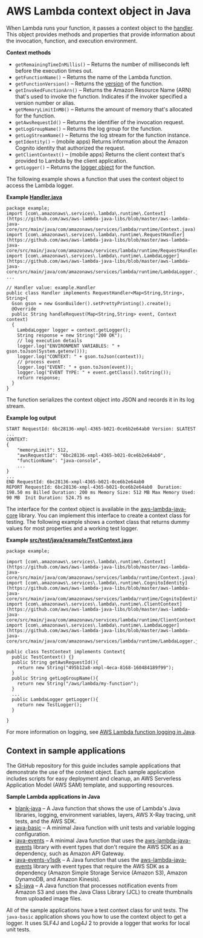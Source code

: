 # AWS Lambda context object in Java<a name="java-context"></a>

When Lambda runs your function, it passes a context object to the [handler](java-handler.md)\. This object provides methods and properties that provide information about the invocation, function, and execution environment\.

**Context methods**
+ `getRemainingTimeInMillis()` – Returns the number of milliseconds left before the execution times out\.
+ `getFunctionName()` – Returns the name of the Lambda function\.
+ `getFunctionVersion()` – Returns the [version](configuration-versions.md) of the function\.
+ `getInvokedFunctionArn()` – Returns the Amazon Resource Name \(ARN\) that's used to invoke the function\. Indicates if the invoker specified a version number or alias\.
+ `getMemoryLimitInMB()` – Returns the amount of memory that's allocated for the function\.
+ `getAwsRequestId()` – Returns the identifier of the invocation request\.
+ `getLogGroupName()` – Returns the log group for the function\.
+ `getLogStreamName()` – Returns the log stream for the function instance\.
+ `getIdentity()` – \(mobile apps\) Returns information about the Amazon Cognito identity that authorized the request\.
+ `getClientContext()` – \(mobile apps\) Returns the client context that's provided to Lambda by the client application\.
+ `getLogger()` – Returns the [logger object](java-logging.md) for the function\.

The following example shows a function that uses the context object to access the Lambda logger\.

**Example [Handler\.java](https://github.com/awsdocs/aws-lambda-developer-guide/blob/master/sample-apps/java-basic/src/main/java/example/Handler.java)**  

```
package example;
import [com\.amazonaws\.services\.lambda\.runtime\.Context](https://github.com/aws/aws-lambda-java-libs/blob/master/aws-lambda-java-core/src/main/java/com/amazonaws/services/lambda/runtime/Context.java)
import [com\.amazonaws\.services\.lambda\.runtime\.RequestHandler](https://github.com/aws/aws-lambda-java-libs/blob/master/aws-lambda-java-core/src/main/java/com/amazonaws/services/lambda/runtime/RequestHandler.java)
import [com\.amazonaws\.services\.lambda\.runtime\.LambdaLogger](https://github.com/aws/aws-lambda-java-libs/blob/master/aws-lambda-java-core/src/main/java/com/amazonaws/services/lambda/runtime/LambdaLogger.java)
...

// Handler value: example.Handler
public class Handler implements RequestHandler<Map<String,String>, String>{
  Gson gson = new GsonBuilder().setPrettyPrinting().create();
  @Override
  public String handleRequest(Map<String,String> event, Context context)
  {
    LambdaLogger logger = context.getLogger();
    String response = new String("200 OK");
    // log execution details
    logger.log("ENVIRONMENT VARIABLES: " + gson.toJson(System.getenv()));
    logger.log("CONTEXT: " + gson.toJson(context));
    // process event
    logger.log("EVENT: " + gson.toJson(event));
    logger.log("EVENT TYPE: " + event.getClass().toString());
    return response;
  }
}
```

The function serializes the context object into JSON and records it in its log stream\.

**Example log output**  

```
START RequestId: 6bc28136-xmpl-4365-b021-0ce6b2e64ab0 Version: $LATEST
...
CONTEXT: 
{
    "memoryLimit": 512,
    "awsRequestId": "6bc28136-xmpl-4365-b021-0ce6b2e64ab0",
    "functionName": "java-console",
    ...
}
...
END RequestId: 6bc28136-xmpl-4365-b021-0ce6b2e64ab0
REPORT RequestId: 6bc28136-xmpl-4365-b021-0ce6b2e64ab0	Duration: 198.50 ms	Billed Duration: 200 ms	Memory Size: 512 MB	Max Memory Used: 90 MB	Init Duration: 524.75 ms
```

The interface for the context object is available in the [aws\-lambda\-java\-core](https://github.com/aws/aws-lambda-java-libs/tree/master/aws-lambda-java-core) library\. You can implement this interface to create a context class for testing\. The following example shows a context class that returns dummy values for most properties and a working test logger\.

**Example [src/test/java/example/TestContext\.java](https://github.com/awsdocs/aws-lambda-developer-guide/blob/master/sample-apps/java-basic/src/test/java/example/TestContext.java)**  

```
package example;

import [com\.amazonaws\.services\.lambda\.runtime\.Context](https://github.com/aws/aws-lambda-java-libs/blob/master/aws-lambda-java-core/src/main/java/com/amazonaws/services/lambda/runtime/Context.java);
import [com\.amazonaws\.services\.lambda\.runtime\.CognitoIdentity](https://github.com/aws/aws-lambda-java-libs/blob/master/aws-lambda-java-core/src/main/java/com/amazonaws/services/lambda/runtime/CognitoIdentity.java);
import [com\.amazonaws\.services\.lambda\.runtime\.ClientContext](https://github.com/aws/aws-lambda-java-libs/blob/master/aws-lambda-java-core/src/main/java/com/amazonaws/services/lambda/runtime/ClientContext.java);
import [com\.amazonaws\.services\.lambda\.runtime\.LambdaLogger](https://github.com/aws/aws-lambda-java-libs/blob/master/aws-lambda-java-core/src/main/java/com/amazonaws/services/lambda/runtime/LambdaLogger.java)

public class TestContext implements Context{
  public TestContext() {}
  public String getAwsRequestId(){
    return new String("495b12a8-xmpl-4eca-8168-160484189f99");
  }
  public String getLogGroupName(){
    return new String("/aws/lambda/my-function");
  }
  ...
  public LambdaLogger getLogger(){
    return new TestLogger();
  }

}
```

For more information on logging, see [AWS Lambda function logging in Java](java-logging.md)\.

## Context in sample applications<a name="java-context-samples"></a>

The GitHub repository for this guide includes sample applications that demonstrate the use of the context object\. Each sample application includes scripts for easy deployment and cleanup, an AWS Serverless Application Model \(AWS SAM\) template, and supporting resources\.

**Sample Lambda applications in Java**
+ [blank\-java](https://github.com/awsdocs/aws-lambda-developer-guide/tree/main/sample-apps/blank-java) – A Java function that shows the use of Lambda's Java libraries, logging, environment variables, layers, AWS X\-Ray tracing, unit tests, and the AWS SDK\.
+ [java\-basic](https://github.com/awsdocs/aws-lambda-developer-guide/tree/main/sample-apps/java-basic) – A minimal Java function with unit tests and variable logging configuration\.
+ [java\-events](https://github.com/awsdocs/aws-lambda-developer-guide/tree/main/sample-apps/java-events) – A minimal Java function that uses the [aws\-lambda\-java\-events](java-package.md) library with event types that don't require the AWS SDK as a dependency, such as Amazon API Gateway\.
+ [java\-events\-v1sdk](https://github.com/awsdocs/aws-lambda-developer-guide/tree/main/sample-apps/java-events-v1sdk) – A Java function that uses the [aws\-lambda\-java\-events](java-package.md) library with event types that require the AWS SDK as a dependency \(Amazon Simple Storage Service \(Amazon S3\), Amazon DynamoDB, and Amazon Kinesis\)\.
+ [s3\-java](https://github.com/awsdocs/aws-lambda-developer-guide/tree/main/sample-apps/s3-java) – A Java function that processes notification events from Amazon S3 and uses the Java Class Library \(JCL\) to create thumbnails from uploaded image files\.

All of the sample applications have a test context class for unit tests\. The `java-basic` application shows you how to use the context object to get a logger\. It uses SLF4J and Log4J 2 to provide a logger that works for local unit tests\.